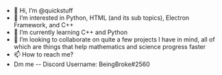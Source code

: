 - 👋 Hi, I’m @quickstuff
- 👀 I’m interested in Python, HTML (and its sub topics), Electron Framework, and C++
- 🌱 I’m currently learning C++ and Python
- 💞️ I’m looking to collaborate on quite a few projects I have in mind, all of which are things that help mathematics and science progress faster
- 📫 How to reach me? 
- Dm me -- Discord Username: BeingBroke#2560

<!---
quickstuff/quickstuff is a ✨ special ✨ repository because its `README.md` (this file) appears on your GitHub profile.
You can click the Preview link to take a look at your changes.
--->
